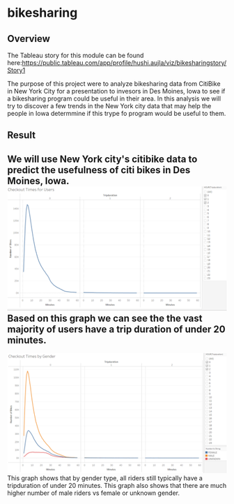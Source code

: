 # bikesharing
## Overview
The Tableau story for this module can be found here:https://public.tableau.com/app/profile/hushi.aujla/viz/bikesharingstory/Story1

The purpose of this project were to analyze bikesharing data from CitiBike in New York City for a presentation to invesors in Des Moines, Iowa to see if a bikesharing program could be useful in their area. In this analysis we will try to discover a few trends in the New York city data that may help the people in Iowa determmine if this trype fo program would be useful to them.
## Result
We will use New York city's citibike data to predict the usefulness of citi bikes in Des Moines, Iowa.
![picture alt](https://github.com/hushi-aujla/bikesharing/blob/main/images/checkout%20times%20for%20users.png "Checkout time for users")
Based on this graph we can see the the vast majority of users have a trip duration of under 20 minutes.
----
![picture alt](https://github.com/hushi-aujla/bikesharing/blob/main/images/checkout%20times%20by%20gender.png "checkout time by Gender")
This graph shows that by gender type, all riders still typically have a tripduration of under 20 minutes. This graph also shows that there are much higher number of male riders vs female or unknown gender.
